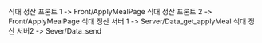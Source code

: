 식대 정산 프론트 1 -> Front/ApplyMealPage
식대 정산 프론트 2 -> Front/ApplyMealPage
식대 정산 서버 1 -> Server/Data_get_applyMeal
식대 정산 서버2 -> Sever/Data_send